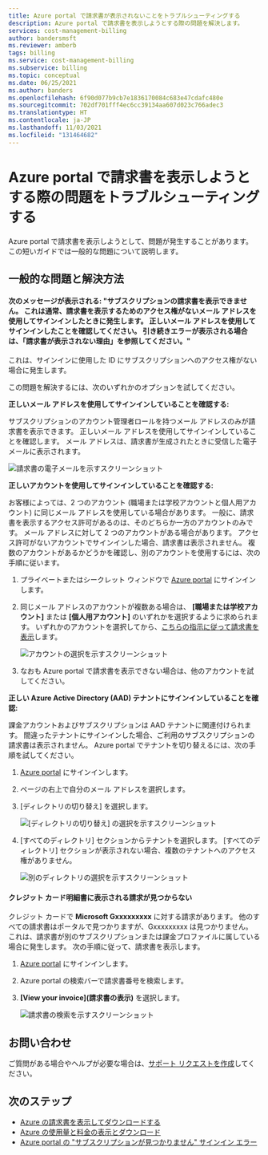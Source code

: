 ```yaml
---
title: Azure portal で請求書が表示されないことをトラブルシューティングする
description: Azure portal で請求書を表示しようとする際の問題を解決します。
services: cost-management-billing
author: bandersmsft
ms.reviewer: amberb
tags: billing
ms.service: cost-management-billing
ms.subservice: billing
ms.topic: conceptual
ms.date: 06/25/2021
ms.author: banders
ms.openlocfilehash: 6f90d077b9cb7e1836170084c683e47cdafc480e
ms.sourcegitcommit: 702df701fff4ec6cc39134aa607d023c766adec3
ms.translationtype: HT
ms.contentlocale: ja-JP
ms.lasthandoff: 11/03/2021
ms.locfileid: "131464682"
---
```

# <a name="troubleshoot-issues-while-trying-to-view-invoice-in-the-azure-portal"></a>Azure portal で請求書を表示しようとする際の問題をトラブルシューティングする

Azure portal で請求書を表示しようとして、問題が発生することがあります。 この短いガイドでは一般的な問題について説明します。
 
## <a name="common-issues-and-solutions"></a>一般的な問題と解決方法

#### <a name="you-see-the-message-we-cant-display-the-invoices-for-your-subscription-this-typically-happens-when-you-sign-in-with-an-email-which-doesnt-have-access-to-view-invoices-check-youve-signed-in-with-the-correct-email-address-if-you-are-still-seeing-the-error-see-why-you-might-not-see-an-invoice"></a><a name="subnotfound"></a> 次のメッセージが表示される: "サブスクリプションの請求書を表示できません。 これは通常、請求書を表示するためのアクセス権がないメール アドレスを使用してサインインしたときに発生します。 正しいメール アドレスを使用してサインインしたことを確認してください。 引き続きエラーが表示される場合は、「請求書が表示されない理由」を参照してください。"

これは、サインインに使用した ID にサブスクリプションへのアクセス権がない場合に発生します。

この問題を解決するには、次のいずれかのオプションを試してください。 

**正しいメール アドレスを使用してサインインしていることを確認する:**

サブスクリプションのアカウント管理者ロールを持つメール アドレスのみが請求書を表示できます。 正しいメール アドレスを使用してサインインしていることを確認します。 メール アドレスは、請求書が生成されたときに受信した電子メールに表示されます。  

  ![請求書の電子メールを示すスクリーンショット](./media/troubleshoot-cant-find-invoice/invoice-email.png)

**正しいアカウントを使用してサインインしていることを確認する:**

お客様によっては、2 つのアカウント (職場または学校アカウントと個人用アカウント) に同じメール アドレスを使用している場合があります。 一般に、請求書を表示するアクセス許可があるのは、そのどちらか一方のアカウントのみです。 メール アドレスに対して 2 つのアカウントがある場合があります。 アクセス許可がないアカウントでサインインした場合、請求書は表示されません。 複数のアカウントがあるかどうかを確認し、別のアカウントを使用するには、次の手順に従います。

1. プライベートまたはシークレット ウィンドウで [Azure portal](https://portal.azure.com) にサインインします。
1. 同じメール アドレスのアカウントが複数ある場合は、 **[職場または学校アカウント]** または **[個人用アカウント]** のいずれかを選択するように求められます。 いずれかのアカウントを選択してから、[こちらの指示に従って請求書を表示](../understand/download-azure-invoice.md#download-your-mosp-azure-subscription-invoice)します。  

    ![アカウントの選択を示すスクリーンショット](./media/troubleshoot-cant-find-invoice/two-accounts.png)

1. なおも Azure portal で請求書を表示できない場合は、他のアカウントを試してください。

**正しい Azure Active Directory (AAD) テナントにサインインしていることを確認:**

課金アカウントおよびサブスクリプションは AAD テナントに関連付けられます。 間違ったテナントにサインインした場合、ご利用のサブスクリプションの請求書は表示されません。 Azure portal でテナントを切り替えるには、次の手順を試してください。

1. [Azure portal](https://portal.azure.com) にサインインします。
1. ページの右上で自分のメール アドレスを選択します。
1. [ディレクトリの切り替え] を選択します。  

    ![[ディレクトリの切り替え] の選択を示すスクリーンショット](./media/troubleshoot-cant-find-invoice/select-switch-tenant.png)

1. [すべてのディレクトリ] セクションからテナントを選択します。 [すべてのディレクトリ] セクションが表示されない場合、複数のテナントへのアクセス権がありません。  

    ![別のディレクトリの選択を示すスクリーンショット](./media/troubleshoot-cant-find-invoice/select-another-tenant.png)

#### <a name="you-couldnt-find-the-invoice-that-you-see-on-your-credit-card-statement"></a><a name="cantsearchinvoice"></a>クレジット カード明細書に表示される請求が見つからない

クレジット カードで **Microsoft Gxxxxxxxxx** に対する請求があります。 他のすべての請求書はポータルで見つかりますが、Gxxxxxxxxx は見つかりません。 これは、請求書が別のサブスクリプションまたは課金プロファイルに属している場合に発生します。 次の手順に従って、請求書を表示します。

1. [Azure portal](https://portal.azure.com) にサインインします。
1. Azure portal の検索バーで請求書番号を検索します。
1. **[View your invoice]\(請求書の表示\)** を選択します。  

    ![請求書の検索を示すスクリーンショット](./media/troubleshoot-cant-find-invoice/search-invoice.png)

## <a name="contact-us-for-help"></a>お問い合わせ

ご質問がある場合やヘルプが必要な場合は、[サポート リクエストを作成](https://ms.portal.azure.com/#blade/Microsoft_Azure_Support/HelpAndSupportBlade/newsupportrequest)してください。

## <a name="next-steps"></a>次のステップ

- [Azure の請求書を表示してダウンロードする](../understand/download-azure-invoice.md)
- [Azure の使用量と料金の表示とダウンロード](../understand/download-azure-daily-usage.md)
- [Azure portal の "サブスクリプションが見つかりません" サインイン エラー](no-subscriptions-found.md)